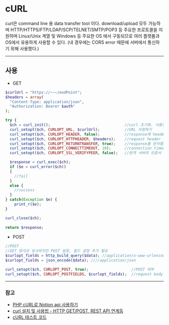 # cURL
curl은 command line 용 data transfer tool 이다. download/upload 모두 가능하며 HTTP/HTTPS/FTP/LDAP/SCP/TELNET/SMTP/POP3 등 주요한 프로토콜을 지원하며 Linux/Unix 계열 및 Windows 등 주요한 OS 에서 구동되므로 여러 플랫폼과 OS에서 유용하게 사용할 수 있다. (내 경우에는 CORS error 때문에 서버에서 통신하기 위해 사용했다.)

---

## 사용
- GET
```php
$curlUrl = "https://~~~/endPoint";
$headers = array(
  "Content-Type: application/json",
  "Authorization: Bearer $auth"
);

try {
  $ch = curl_init();                                 //curl 초기화. 사용전에 반드시 초기화
  curl_setopt($ch, CURLOPT_URL, $curlUrl);           //URL 지정하기
  curl_setopt($ch, CURLOPT_HEADER, false);           //response에 header info 출력
  curl_setopt($ch, CURLOPT_HTTPHEADER, $headers);    //request header 설정
  curl_setopt($ch, CURLOPT_RETURNTRANSFER, true);    //response를 문자열로 반환 
  curl_setopt($ch, CURLOPT_CONNECTTIMEOUT, 10);      //connection timeout 필요한경우 사용
  curl_setopt($ch, CURLOPT_SSL_VERIFYPEER, false);   //원격 서버의 인증서 유효한지 verify

  $response = curl_exec($ch);
  if ($e = curl_error($ch)) 
  {   
    //fail
  } 
  else {
    //success
  }
} catch(Exception $e) {
    print_r($e);
}

curl_close($ch);
 
return $response;
```

- POST
```PHP
//POST
//GET 방식과 유사하지만 POST 설정, 필드 설정 추가 필요
$curlopt_fields = http_build_query($data); //application/x-www-urlencoded
$curlopt_fields = json_encode($data); ////application/json

curl_setopt($ch, CURLOPT_POST, true);                   //POST 여부
curl_setopt($ch, CURLOPT_POSTFIELDS, $curlopt_fields);  //request body 설정
```

---
### 참고
- [PHP cURL로 Notion api 사용하기]()
- [curl 설치 및 사용법 - HTTP GET/POST, REST API 연계등](https://www.lesstif.com/software-architect/curl-http-get-post-rest-api-14745703.html)
- [cURL 테스트 코드](https://m.blog.naver.com/PostView.naver?isHttpsRedirect=true&blogId=vucket&logNo=220934898599)